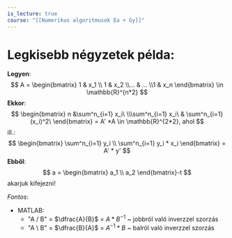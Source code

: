 ```yaml
---
is_lecture: true
course: "[[Numerikus algoritmusok Ea + Gy]]"
---
```

# Legkisebb négyzetek példa: 

**Legyen**: 
$$
A = \begin{bmatrix}
1 & x_1 \\ 1 & x_2 \\... & ... \\1 & x_n 
\end{bmatrix} \in \mathbb{R}^{n*2}
$$
**Ekkor**:
$$
\begin{bmatrix}
n &\sum^n_{i=1} x_i\ \\\sum^n_{i=1} x_i\ & \sum^n_{i=1} (x_i)^2\  
\end{bmatrix}  = A' *A \in \mathbb{R}^{2*2}, ahol 
$$
ill.:
$$
\begin{bmatrix}
\sum^n_{i=1} y_i \\ \sum^n_{i=1} y_i * x_i 
\end{bmatrix} = A' * y' 
$$
**Ebből**: 
$$
a = \begin{bmatrix}
a_1 \\ a_2
\end{bmatrix}-t
$$
akarjuk kifejezni!

*Fontos*: 
- MATLAB: 
	- "A / B" = $\dfrac{A}{B}$ = $A * B^{-1}$  ~ jobbról való inverzzel szorzás
	- "A \\ B" = $\dfrac{B}{A}$ = $A^{-1} * B$  ~ balról való inverzzel szorzás
